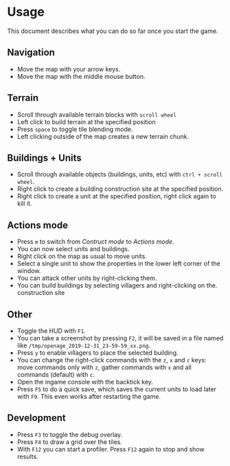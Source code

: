 # Usage

This document describes what you can do so far once you start the game.

## Navigation

- Move the map with your arrow keys.
- Move the map with the middle mouse button.

## Terrain

- Scroll through available terrain blocks with `scroll wheel`
- Left click to build terrain at the specified position
- Press `space` to toggle tile blending mode.
- Left clicking outside of the map creates a new terrain chunk.

## Buildings + Units

- Scroll through available objects (buildings, units, etc) with `ctrl + scroll
  wheel`.
- Right click to create a building construction site at the specified position.
- Right click to create a unit at the specified position, right click again to
  kill it.

## Actions mode

- Press `m` to switch from *Contruct mode* to *Actions mode*.
- You can now select units and buildings.
- Right click on the map as usual to move units.
- Select a single unit to show the properties in the lower left corner of the
  window.
- You can attack other units by right-clicking them.
- You can build buildings by selecting villagers and right-clicking on the.
  construction site

## Other

- Toggle the HUD with `F1`.
- You can take a screenshot by pressing `F2`, it will be saved in a file named
  like `/tmp/openage_2019-12-31_23-59-59_xx.png`.
- Press `y` to enable villagers to place the selected building.
- You can change the right-click commands with the `z`, `x` and `c` keys: move
  commands only with `z`, gather commands with `x` and all commands (default)
  with `c`.
- Open the ingame console with the backtick key.
- Press `F5` to do a quick save, which saves the current units to load later with `F9`. This even works after restarting the game.

## Development

- Press `F3` to toggle the debug overlay.
- Press `F4` to draw a grid over the tiles.
- With `F12` you can start a profiler. Press `F12` again to stop and show
  results.

